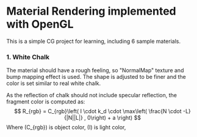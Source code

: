 # Material Rendering implemented with OpenGL
This is a simple CG project for learning, including 6 sample materials.

### 1. White Chalk

The material should have a rough feeling, so "NormalMap" texture and bump mapping effect is used. The shape is adjusted to be finer and the color is set similar to real white chalk.

As the reflection of chalk should not include specular reflection, the fragment color is computed as:
$$
R_{rgb} = C_{rgb}\left( I \cdot k_d \cdot \max\left( \frac{N \cdot -L}{|N||L|} , 0\right) + a \right)
$$
Where \(C_{rgb}\) is object color, \(I\) is light color, 
